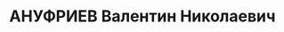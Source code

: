 ---
title: АНУФРИЕВ Валентин Николаевич
description: 'Род. в 1896, г. Новочеркасск, русский. Проживал: РСФСР, г. Челябинск.
  Челябинское областное земельное управление, начальник

  Арестован 07.08.1937. Приговор: 29.12.1937 – ВМН. Расстрелян 29.12.1937'
---